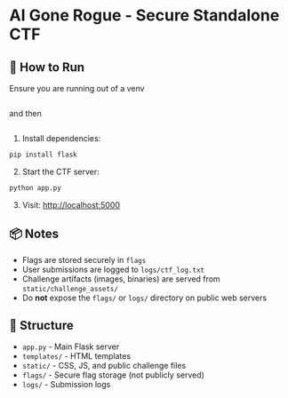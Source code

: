 # AI Gone Rogue - Secure Standalone CTF

## 🚀 How to Run
Ensure you are running out of a venv
```python3 -m venv venv
```
and then
```source venv/bin/activate
```
1. Install dependencies:
```bash
pip install flask
```

2. Start the CTF server:
```bash
python app.py
```

3. Visit: [http://localhost:5000](http://localhost:5000)

## 📦 Notes

- Flags are stored securely in `flags`
- User submissions are logged to `logs/ctf_log.txt`
- Challenge artifacts (images, binaries) are served from `static/challenge_assets/`
- Do **not** expose the `flags/` or `logs/` directory on public web servers

## 📁 Structure

- `app.py` - Main Flask server
- `templates/` - HTML templates
- `static/` - CSS, JS, and public challenge files
- `flags/` - Secure flag storage (not publicly served)
- `logs/` - Submission logs
